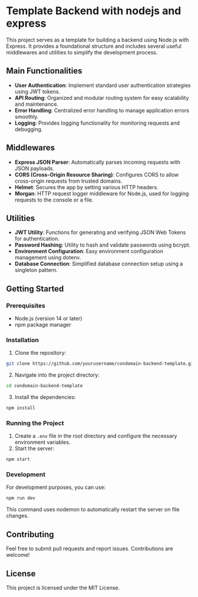 # Template Backend with nodejs and express
This project serves as a template for building a backend using Node.js with Express. It provides a foundational structure and includes several useful middlewares and utilities to simplify the development process.

## Main Functionalities

- **User Authentication**: Implement standard user authentication strategies using JWT tokens.
- **API Routing**: Organized and modular routing system for easy scalability and maintenance.
- **Error Handling**: Centralized error handling to manage application errors smoothly.
- **Logging**: Provides logging functionality for monitoring requests and debugging.

## Middlewares

- **Express JSON Parser**: Automatically parses incoming requests with JSON payloads.
- **CORS (Cross-Origin Resource Sharing)**: Configures CORS to allow cross-origin requests from trusted domains.
- **Helmet**: Secures the app by setting various HTTP headers.
- **Morgan**: HTTP request logger middleware for Node.js, used for logging requests to the console or a file.

## Utilities

- **JWT Utility**: Functions for generating and verifying JSON Web Tokens for authentication.
- **Password Hashing**: Utility to hash and validate passwords using bcrypt.
- **Environment Configuration**: Easy environment configuration management using dotenv.
- **Database Connection**: Simplified database connection setup using a singleton pattern.

## Getting Started

### Prerequisites

- Node.js (version 14 or later)
- npm package manager

### Installation

1. Clone the repository:
  ```sh
  git clone https://github.com/yourusername/condomain-backend-template.git
  ```
2. Navigate into the project directory:
  ```sh
  cd condomain-backend-template
  ```
3. Install the dependencies:
  ```sh
  npm install
  ```

### Running the Project

1. Create a `.env` file in the root directory and configure the necessary environment variables.
2. Start the server:
  ```sh
  npm start
  ```

### Development

For development purposes, you can use:
```sh
npm run dev
```
This command uses nodemon to automatically restart the server on file changes.

## Contributing

Feel free to submit pull requests and report issues. Contributions are welcome!

## License
This project is licensed under the MIT License.